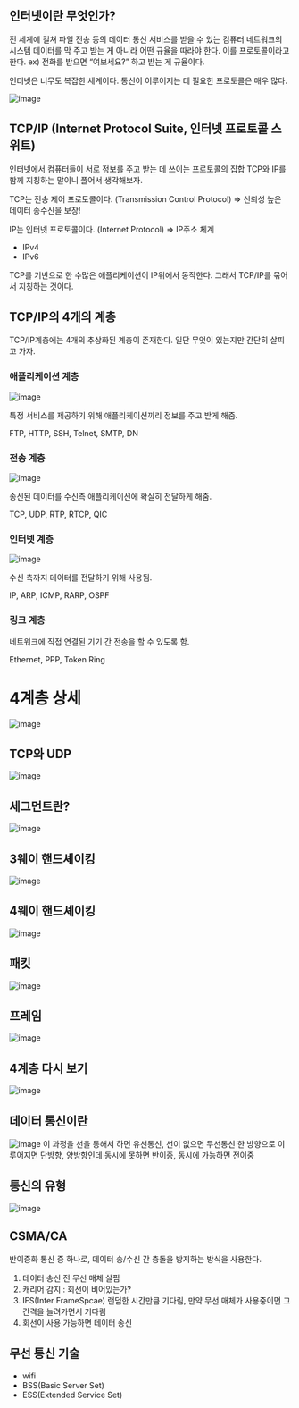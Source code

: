## 인터넷이란 무엇인가?

전 세계에 걸쳐 파일 전송 등의 데이터 통신 서비스를 받을 수 있는 컴퓨터 네트워크의 시스템
데이터를 막 주고 받는 게 아니라 어떤 규율을 따라야 한다. 이를 프로토콜이라고 한다.
ex) 전화를 받으면 “여보세요?” 하고 받는 게 규율이다.
  
인터넷은 너무도 복잡한 세계이다. 통신이 이루어지는 데 필요한 프로토콜은 매우 많다.
  
![image](https://user-images.githubusercontent.com/59358570/192132062-a2271420-b9e3-4980-a42c-16ba44190282.png)
  
  
## TCP/IP (Internet Protocol Suite, 인터넷 프로토콜 스위트)  

인터넷에서 컴퓨터들이 서로 정보를 주고 받는 데 쓰이는 프로토콜의 집합
TCP와 IP를 함께 지칭하는 말이니 풀어서 생각해보자.
  
TCP는 전송 제어 프로토콜이다. (Transmission Control Protocol) ⇒ 신뢰성 높은 데이터 송수신을 보장!  
  
IP는 인터넷 프로토콜이다. (Internet Protocol) ⇒ IP주소 체계   
- IPv4  
- IPv6  

TCP를 기반으로 한 수많은 애플리케이션이 IP위에서 동작한다. 그래서 TCP/IP를 묶어서 지칭하는 것이다.  
  
  
  
## TCP/IP의 4개의 계층
TCP/IP계층에는 4개의 추상화된 계층이 존재한다.
일단 무엇이 있는지만 간단히 살피고 가자.
   
  
  
### 애플리케이션 계층
![image](https://user-images.githubusercontent.com/59358570/192132139-663c2ff8-2a18-4edc-b313-8ae44359c519.png)

특정 서비스를 제공하기 위해 애플리케이션끼리 정보를 주고 받게 해줌.  
  
FTP, HTTP, SSH, Telnet, SMTP, DN
  
  
### 전송 계층
![image](https://user-images.githubusercontent.com/59358570/192132145-9b3917e7-40e9-448e-b434-c926bb347fcf.png)

송신된 데이터를 수신측 애플리케이션에 확실히 전달하게 해줌.  
  
TCP, UDP, RTP, RTCP, QIC
  
  
### 인터넷 계층
![image](https://user-images.githubusercontent.com/59358570/192132152-e33eedd9-ba7e-4515-8e1b-be098fafe9f6.png)

수신 측까지 데이터를 전달하기 위해 사용됨.  
  
IP, ARP, ICMP, RARP, OSPF
  
  
### 링크 계층

네트워크에 직접 연결된 기기 간 전송을 할 수 있도록 함.  
  
Ethernet, PPP, Token Ring
  
  
# 4계층 상세
![image](https://user-images.githubusercontent.com/59358570/192132174-e9584f7f-2083-4521-93ea-a6ef054012c5.png)

## TCP와 UDP
![image](https://user-images.githubusercontent.com/59358570/192132314-3f6d8191-4ddd-4b43-a969-5703e12e7681.png)
  
  
## 세그먼트란?
![image](https://user-images.githubusercontent.com/59358570/192132177-8a70cbf1-8cda-4b5d-ac7a-16a83910a02a.png)
  
  
## 3웨이 핸드셰이킹
![image](https://user-images.githubusercontent.com/59358570/192132184-37945e56-359e-4424-942b-940a16a9c733.png)
  
  
## 4웨이 핸드셰이킹
![image](https://user-images.githubusercontent.com/59358570/192132189-bb69c096-c869-4c24-8e33-546c45d1fae1.png)
  
## 패킷
![image](https://user-images.githubusercontent.com/59358570/192132195-68fdb34a-57d8-4f7b-a0f3-a892e0c9d10b.png)
  
## 프레임
![image](https://user-images.githubusercontent.com/59358570/192132204-f0e896e8-90e2-40b5-9386-1ade764a5fc3.png)
  
## 4계층 다시 보기
![image](https://user-images.githubusercontent.com/59358570/192132215-4ebcecf7-facc-4607-a2b4-d104db90753a.png)
  
   
## 데이터 통신이란
![image](https://user-images.githubusercontent.com/59358570/192132222-3b432fe7-c3e9-48c3-92a1-a0adcf2d32d1.png)
이 과정을 선을 통해서 하면 유선통신, 선이 없으면 무선통신
한 방향으로 이루어지면 단방향, 양방향인데 동시에 못하면 반이중, 동시에 가능하면 전이중
  
## 통신의 유형
![image](https://user-images.githubusercontent.com/59358570/192132236-e693f669-cefc-4293-a5dc-6f68bb47426d.png)
  
## CSMA/CA
반이중화 통신 중 하나로, 데이터 송/수신 간 충돌을 방지하는 방식을 사용한다.
1) 데이터 송신 전 무선 매체 살핌
2) 캐리어 감지 : 회선이 비어있는가?
3) IFS(Inter FrameSpcae) 랜덤한 시간만큼 기다림, 만약 무선 매체가 사용중이면 그 간격을 늘려가면서 기다림
4) 회선이 사용 가능하면 데이터 송신

## 무선 통신 기술
- wifi
- BSS(Basic Server Set)
- ESS(Extended Service Set)
